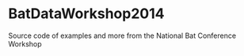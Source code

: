 BatDataWorkshop2014
===================

Source code of examples and more from the National Bat Conference Workshop
